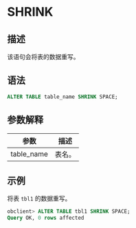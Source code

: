 # SHRINK

## 描述

该语句会将表的数据重写。

## 语法

```sql
ALTER TABLE table_name SHRINK SPACE;
```

## 参数解释

|     参数     | 描述  |
|------------|-----|
| table_name | 表名。 |

## 示例

将表 `tbl1` 的数据重写。

```sql
obclient> ALTER TABLE tbl1 SHRINK SPACE;
Query OK, 0 rows affected
```
